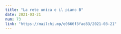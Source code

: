 ```yaml
---
title: "La rete unica e il piano B"
date: 2021-03-21
num: 73
link: "https://mailchi.mp/e0666f3fae83/2021-03-21"
---
```

